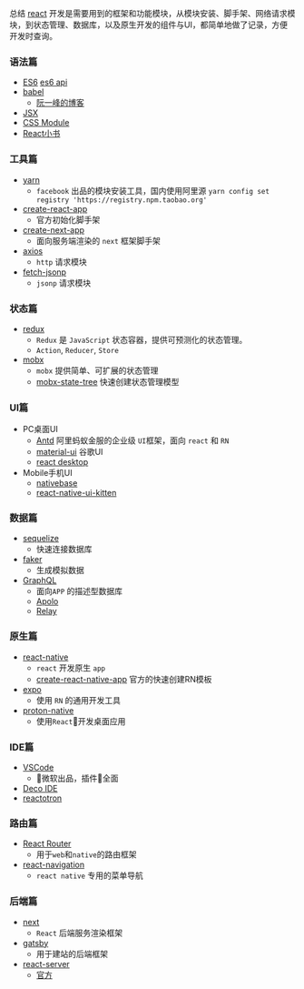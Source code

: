 
总结 [react](https://reactjs.org/) 开发是需要用到的框架和功能模块，从模块安装、脚手架、网络请求模块，到状态管理、数据库，以及原生开发的组件与UI，都简单地做了记录，方便开发时查询。

### 语法篇

- [ES6](http://es6.ruanyifeng.com/)
    [es6 api](http://es6-features.org/#Constants)
- [babel](https://babeljs.cn/)
    - [阮一峰的博客](http://www.ruanyifeng.com/blog/2016/01/babel.html)
- [JSX](https://hulufei.gitbooks.io/react-tutorial/content/jsx-in-depth.html)
- [CSS Module](https://github.com/camsong/blog/issues/5)
- [React小书](http://huziketang.com/books/react/)


### 工具篇

- [yarn](https://yarnpkg.com/zh-Hans/)
    - `facebook` 出品的模块安装工具，国内使用阿里源 `yarn config set registry 'https://registry.npm.taobao.org'`
- [create-react-app](https://www.npmjs.com/package/create-react-app)
    - 官方初始化脚手架
- [create-next-app](https://www.npmjs.com/package/create-next-app)
    - 面向服务端渲染的 `next` 框架脚手架
- [axios](https://www.npmjs.com/package/axios) 
    - `http` 请求模块
- [fetch-jsonp](https://www.npmjs.com/package/fetch-jsonp)
    - `jsonp` 请求模块

### 状态篇

- [redux](http://cn.redux.js.org/index.html)
    - `Redux` 是 `JavaScript` 状态容器，提供可预测化的状态管理。
    - `Action`, `Reducer`, `Store`
- [mobx](http://cn.mobx.js.org/)
    - `mobx` 提供简单、可扩展的状态管理
    - [mobx-state-tree](https://www.npmjs.com/package/mobx-state-tree) 快速创建状态管理模型

### UI篇

- PC桌面UI
    - [Antd](https://ant.design/) 阿里蚂蚁金服的企业级 `UI`框架，面向 `react` 和 `RN` 
    - [material-ui](http://www.material-ui.com/#/get-started/usage) 谷歌UI
    - [react desktop](http://reactdesktop.js.org/)
- Mobile手机UI
    - [nativebase](https://nativebase.io/)
    - [react-native-ui-kitten](https://akveo.github.io/react-native-ui-kitten/#/home)
### 数据篇

- [sequelize](https://www.npmjs.com/package/sequelize)
    - 快速连接数据库
- [faker](https://www.npmjs.com/package/faker)
    - 生成模拟数据
- [GraphQL](http://graphql.org/)
    - 面向`APP` 的描述型数据库
    - [Apolo](https://www.apollographql.com/)
    - [Relay](https://facebook.github.io/relay/)

### 原生篇

- [react-native](http://www.reactnativeexpress.com/)
    - `react` 开发原生 `app`
    - [create-react-native-app](https://github.com/react-community/create-react-native-app) 官方的快速创建RN模板
- [expo](https://expo.io/)
    - 使用 `RN` 的通用开发工具
- [proton-native](https://github.com/kusti8/proton-native)
    - 使用`React`开发桌面应用

### IDE篇

- [VSCode](https://code.visualstudio.com/)
    - 微软出品，插件全面
- [Deco IDE](https://www.decoide.org/)
- [reactotron](https://github.com/infinitered/reactotron)

### 路由篇

- [React Router](https://reacttraining.com/react-router/)
    - 用于`web`和`native`的路由框架
- [react-navigation](https://reactnavigation.org/)
    - `react native` 专用的菜单导航

### 后端篇

- [next](https://github.com/zeit/next.js/)
    - `React` 后端服务渲染框架
- [gatsby](https://www.gatsbyjs.org/)
    - 用于建站的后端框架
- [react-server](https://react-server.io/)
    - [官方](https://reactjs.org/docs/react-dom-server.html)

